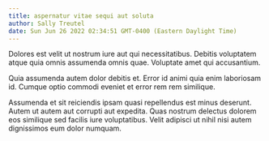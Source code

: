 ```yaml
---
title: aspernatur vitae sequi aut soluta
author: Sally Treutel
date: Sun Jun 26 2022 02:34:51 GMT-0400 (Eastern Daylight Time)
---
```

Dolores est velit ut nostrum iure aut qui necessitatibus. Debitis voluptatem atque quia omnis assumenda omnis quae. Voluptate amet qui accusantium.

 Quia assumenda autem dolor debitis et. Error id animi quia enim laboriosam id. Cumque optio commodi eveniet et error rem rem similique.

 Assumenda et sit reiciendis ipsam quasi repellendus est minus deserunt. Autem ut autem aut corrupti aut expedita. Quas nostrum delectus dolorem eos similique sed facilis iure voluptatibus. Velit adipisci ut nihil nisi autem dignissimos eum dolor numquam.